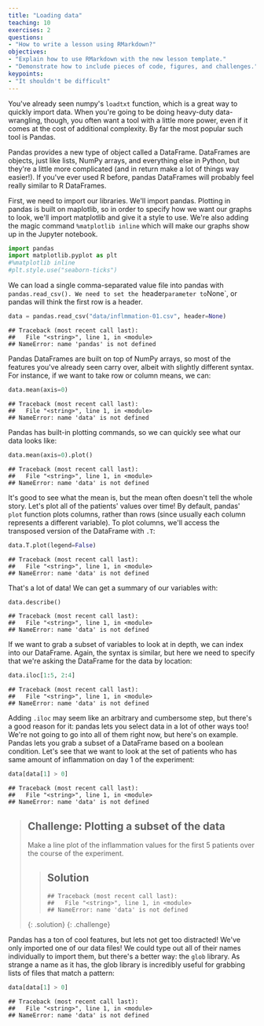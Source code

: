 ```yaml
---
title: "Loading data"
teaching: 10
exercises: 2
questions:
- "How to write a lesson using RMarkdown?"
objectives:
- "Explain how to use RMarkdown with the new lesson template."
- "Demonstrate how to include pieces of code, figures, and challenges."
keypoints:
- "It shouldn't be difficult"
---
```


You've already seen numpy's `loadtxt` function, which is a great way to quickly import data. When you're going to be doing heavy-duty data-wrangling, though, you often want a tool with a little more power, even if it comes at the cost of additional complexity. By far the most popular such tool is Pandas. 

Pandas provides a new type of object called a DataFrame. DataFrames are objects, just like lists, NumPy arrays, and everything else in Python, but they're a little more complicated (and in return make a lot of things way easier!). If you've ever used R before, pandas DataFrames will probably feel really similar to R DataFrames.

First, we need to import our libraries. We'll import pandas. Plotting in pandas is built on maplotlib, so in order to specify how we want our graphs to look, we'll import matplotlib and give it a style to use. We're also adding the magic command `%matplotlib inline` which will make our graphs show up in the Jupyter notebook.


```python
import pandas
import matplotlib.pyplot as plt
#%matplotlib inline
#plt.style.use("seaborn-ticks")
```

We can load a single comma-separated value file into pandas with `pandas.read_csv(). We need to set the `header` parameter to `None`, or pandas will think the first row is a header.


```python
data = pandas.read_csv("data/inflmmation-01.csv", header=None)
```

```
## Traceback (most recent call last):
##   File "<string>", line 1, in <module>
## NameError: name 'pandas' is not defined
```

Pandas DataFrames are built on top of NumPy arrays, so most of the features you've already seen carry over, albeit with slightly different syntax. For instance, if we want to take row or column means, we can:


```python
data.mean(axis=0)
```

```
## Traceback (most recent call last):
##   File "<string>", line 1, in <module>
## NameError: name 'data' is not defined
```

Pandas has built-in plotting commands, so we can quickly see what our data looks like:


```python
data.mean(axis=0).plot()
```

```
## Traceback (most recent call last):
##   File "<string>", line 1, in <module>
## NameError: name 'data' is not defined
```

It's good to see what the mean is, but the mean often doesn't tell the whole story. Let's plot all of the patients' values over time! By default, pandas' `plot` function plots columns, rather than rows (since usually each column represents a different variable). To plot columns, we'll access the transposed version of the DataFrame with `.T`:


```python
data.T.plot(legend=False)
```

```
## Traceback (most recent call last):
##   File "<string>", line 1, in <module>
## NameError: name 'data' is not defined
```

That's a lot of data! We can get a summary of our variables with:


```python
data.describe()
```

```
## Traceback (most recent call last):
##   File "<string>", line 1, in <module>
## NameError: name 'data' is not defined
```

If we want to grab a subset of variables to look at in depth, we can index into our DataFrame. Again, the syntax is similar, but here we need to specify that we're asking the DataFrame for the data by location:


```python
data.iloc[1:5, 2:4]
```

```
## Traceback (most recent call last):
##   File "<string>", line 1, in <module>
## NameError: name 'data' is not defined
```

Adding `.iloc` may seem like an arbitrary and cumbersome step, but there's a good reason for it: pandas lets you select data in a lot of other ways too! We're not going to go into all of them right now, but here's on example. Pandas lets you grab a subset of a DataFrame based on a boolean condition. Let's see that we want to look at the set of patients who has same amount of inflammation on day 1 of the experiment:


```python
data[data[1] > 0]
```

```
## Traceback (most recent call last):
##   File "<string>", line 1, in <module>
## NameError: name 'data' is not defined
```

> ## Challenge: Plotting a subset of the data
>
> Make a line plot of the inflammation values for the first 5 patients over the course of the experiment.
>
> > ## Solution
> >
> > 
> > ```
> > ## Traceback (most recent call last):
> > ##   File "<string>", line 1, in <module>
> > ## NameError: name 'data' is not defined
> > ```
> {: .solution}
{: .challenge}


Pandas has a ton of cool features, but lets not get too distracted! We've only imported one of our data files! We could type out all of their names individually to import them, but there's a better way: the `glob` library. As strange a name as it has, the glob library is incredibly useful for grabbing lists of files that match a pattern:


```python
data[data[1] > 0]
```

```
## Traceback (most recent call last):
##   File "<string>", line 1, in <module>
## NameError: name 'data' is not defined
```


